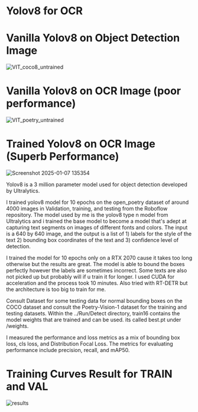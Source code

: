 # Yolov8 for OCR


# Vanilla Yolov8 on Object Detection Image
![VIT_coco8_untrained](https://github.com/user-attachments/assets/25594054-489f-4065-a6c0-22c69ec54228)

# Vanilla Yolov8 on OCR Image (poor performance)
![VIT_poetry_untrained](https://github.com/user-attachments/assets/bed6ccf1-390e-4b83-845d-085e67319abc)

# Trained Yolov8 on OCR Image (Superb Performance)
![Screenshot 2025-01-07 135354](https://github.com/user-attachments/assets/fa98ed3f-eb4b-4a85-a412-2023e37362ec)


Yolov8 is a 3 million parameter model used for object detection developed by Ultralytics.


I trained yolov8 model for 10 epochs on the open_poetry dataset of around 4000 images in Validation, training, and testing from the Roboflow repository. The model used by me is the yolov8 type n model from Ultralytics and i trained the base model to become a model that's adept at capturing text segments on images of different fonts and colors. The input is a 640 by 640 image, and the output is a list of 1) labels for the style of the text 2) bounding box coordinates of the text and 3) confidence level of detection.

I trained the model for 10 epochs only on a RTX 2070 cause it takes too long otherwise but the results are great. The model is able to bound the boxes perfectly however the labels are sometimes incorrect. Some texts are also not picked up but probably will if u train it for longer. I used CUDA for acceleration and the process took 10 minutes. Also tried with RT-DETR but the architecture is too big to train for me.

Consult Dataset for some testing data for normal bounding boxes on the COCO dataset and consult the Poetry-Vision-1 dataset for the training and testing datasets. Within the ../Run/Detect directory, train16 contains the model weights that are trained and can be used. its called best.pt under /weights.

I measured the performance and loss metrics as a mix of bounding box loss, cls loss, and Distribution Focal Loss. The metrics for evaluating performance include precision, recall, and mAP50.

# Training Curves Result for TRAIN and VAL

![results](https://github.com/user-attachments/assets/b3e4bfb7-714f-48cb-8df0-26322bb89c79)

